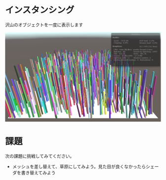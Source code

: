 # インスタンシング
沢山のオブジェクトを一度に表示します

![結果画像](result.png)

# 課題
次の課題に挑戦してみてください。

- メッシュを差し替えて、草原にしてみよう。見た目が良くなかったらシェーダを書き替えてみよう
